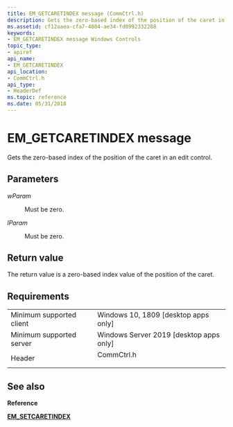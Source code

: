 ```yaml
---
title: EM_GETCARETINDEX message (CommCtrl.h)
description: Gets the zero-based index of the position of the caret in an edit control.
ms.assetid: cf12aaea-cfa7-4804-ae34-fd0992332288
keywords:
- EM_GETCARETINDEX message Windows Controls
topic_type:
- apiref
api_name:
- EM_GETCARETINDEX
api_location:
- CommCtrl.h
api_type:
- HeaderDef
ms.topic: reference
ms.date: 05/31/2018
---
```


# EM\_GETCARETINDEX message

Gets the zero-based index of the position of the caret in an edit control.

## Parameters

<dl> <dt>

*wParam* 
</dt> <dd>Must be zero.</dd> <dt>

*lParam* 
</dt> <dd>Must be zero.</dd> </dl>

## Return value

The return value is a zero-based index value of the position of the caret.

## Requirements



|                                     |                                                                                                          |
|-------------------------------------|----------------------------------------------------------------------------------------------------------|
| Minimum supported client<br/> | Windows 10, 1809 \[desktop apps only\]<br/>                                                           |
| Minimum supported server<br/> | Windows Server 2019 \[desktop apps only\]<br/>                                                     |
| Header<br/>                   | <dl> <dt>CommCtrl.h</dt> </dl> |



## See also

<dl> <dt>

**Reference**
</dt> <dt>

[**EM\_SETCARETINDEX**](em-setcaretindex.md)
</dt> </dl>

 

 





